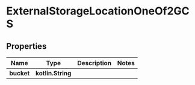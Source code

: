 
# ExternalStorageLocationOneOf2GCS

## Properties
| Name | Type | Description | Notes |
| ------------ | ------------- | ------------- | ------------- |
| **bucket** | **kotlin.String** |  |  |



